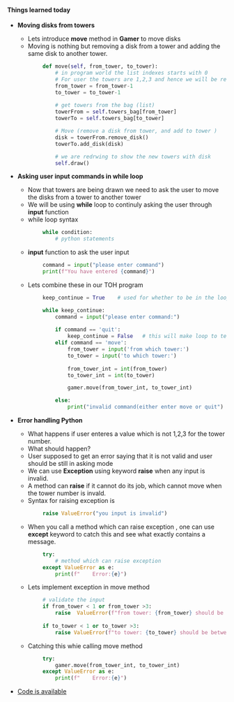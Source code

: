 #### Things learned today
* __Moving disks from towers__
    * Lets introduce __move__ method in __Gamer__ to move disks
    * Moving is nothing but removing a disk from a tower and adding the same disk to another tower.
    ```python
            def move(self, from_tower, to_tower):
                # in program world the list indexes starts with 0
                # For user the towers are 1,2,3 and hence we will be reducing by 1 for whatever user entered.
                from_tower = from_tower-1
                to_tower = to_tower-1
                
                # get towers from the bag (list)
                towerFrom = self.towers_bag[from_tower]
                towerTo = self.towers_bag[to_tower]

                # Move (remove a disk from tower, and add to tower )
                disk = towerFrom.remove_disk()
                towerTo.add_disk(disk)

                # we are redrwing to show the new towers with disk
                self.draw()
    ```
* __Asking user input commands in while loop__
    * Now that towers are being drawn we need to ask the user to move the disks from a tower to another tower
    * We will be using __while__ loop to continuly asking the user through __input__ function
    * while loop syntax
    ```python
            while condition:
                # python statements
    ```
    * __input__ function to ask the user input
    ```python
            command = input("please enter command")
            print(f"You have entered {command}")
    ```
    * Lets combine these in our TOH program
    ```python
            keep_continue = True    # used for whether to be in the loop or not

            while keep_continue:
                command = input("please enter command:")
                
                if command == 'quit':
                    keep_continue = False   # this will make loop to terminated
                elif command == 'move':
                    from_tower = input('from which tower:')
                    to_tower = input('to which tower:')
                    
                    from_tower_int = int(from_tower)
                    to_tower_int = int(to_tower)

                    gamer.move(from_tower_int, to_tower_int)

                else:
                    print("invalid command(either enter move or quit")
    ```
* __Error handling Python__
    * What happens if user enteres a value which is not 1,2,3 for the tower number. 
    * What should happen?
    * User supposed to get an error saying that it is not valid and user should be still in asking
    mode
    * We can use __Exception__ using keyword __raise__ when any input is invalid.
    * A method can __raise__ if it cannot do its job, which cannot move when the tower number is invald.
    * Syntax for raising exception is
    ```python
            raise ValueError("you input is invalid")
    ```
    * When you call a method which can raise exception , one can use __except__ keyword to catch this and see what exactly contains a message.
    ```python
            try:
                # method which can raise exception
            except ValueError as e:
                print(f"    Error:{e}")
    ```
    * Lets implement exception in move method
    ```python
            # validate the input
            if from_tower < 1 or from_tower >3:
                raise  ValueError(f"from tower: {from_tower} should be between 1 and 3")
            
            if to_tower < 1 or to_tower >3:
                raise ValueError(f"to tower: {to_tower} should be between 1 and 3")
    ```
    * Catching this whie calling move method
    ```python
            try:
                gamer.move(from_tower_int, to_tower_int)
            except ValueError as e:
                print(f"    Error:{e}")
    ```

* [Code is available](https://github.com/sairamaj/programmingclass/tree/master/pythontoh/Step7)
